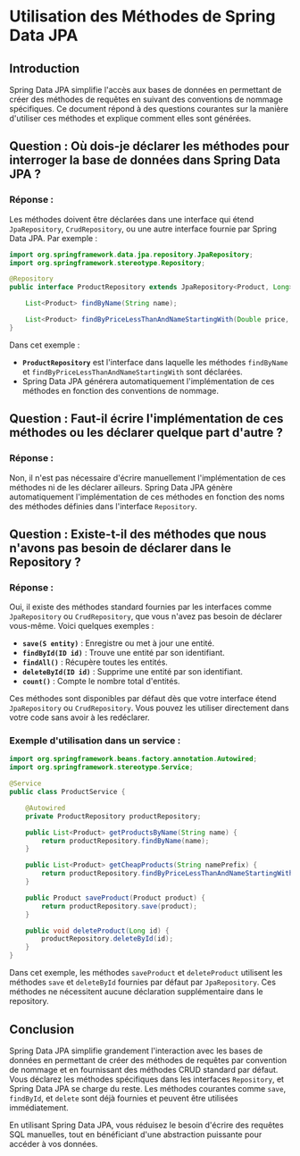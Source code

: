 

#  Utilisation des Méthodes de Spring Data JPA

## Introduction

Spring Data JPA simplifie l'accès aux bases de données en permettant de créer des méthodes de requêtes en suivant des conventions de nommage spécifiques. Ce document répond à des questions courantes sur la manière d'utiliser ces méthodes et explique comment elles sont générées.

## Question : Où dois-je déclarer les méthodes pour interroger la base de données dans Spring Data JPA ?

### Réponse :

Les méthodes doivent être déclarées dans une interface qui étend `JpaRepository`, `CrudRepository`, ou une autre interface fournie par Spring Data JPA. Par exemple :

```java
import org.springframework.data.jpa.repository.JpaRepository;
import org.springframework.stereotype.Repository;

@Repository
public interface ProductRepository extends JpaRepository<Product, Long> {

    List<Product> findByName(String name);

    List<Product> findByPriceLessThanAndNameStartingWith(Double price, String namePrefix);
}
```

Dans cet exemple :
- **`ProductRepository`** est l'interface dans laquelle les méthodes `findByName` et `findByPriceLessThanAndNameStartingWith` sont déclarées.
- Spring Data JPA générera automatiquement l'implémentation de ces méthodes en fonction des conventions de nommage.

## Question : Faut-il écrire l'implémentation de ces méthodes ou les déclarer quelque part d'autre ?

### Réponse :

Non, il n'est pas nécessaire d'écrire manuellement l'implémentation de ces méthodes ni de les déclarer ailleurs. Spring Data JPA génère automatiquement l'implémentation de ces méthodes en fonction des noms des méthodes définies dans l'interface `Repository`.

## Question : Existe-t-il des méthodes que nous n'avons pas besoin de déclarer dans le Repository ?

### Réponse :

Oui, il existe des méthodes standard fournies par les interfaces comme `JpaRepository` ou `CrudRepository`, que vous n'avez pas besoin de déclarer vous-même. Voici quelques exemples :

- **`save(S entity)`** : Enregistre ou met à jour une entité.
- **`findById(ID id)`** : Trouve une entité par son identifiant.
- **`findAll()`** : Récupère toutes les entités.
- **`deleteById(ID id)`** : Supprime une entité par son identifiant.
- **`count()`** : Compte le nombre total d'entités.

Ces méthodes sont disponibles par défaut dès que votre interface étend `JpaRepository` ou `CrudRepository`. Vous pouvez les utiliser directement dans votre code sans avoir à les redéclarer.

### Exemple d'utilisation dans un service :

```java
import org.springframework.beans.factory.annotation.Autowired;
import org.springframework.stereotype.Service;

@Service
public class ProductService {

    @Autowired
    private ProductRepository productRepository;

    public List<Product> getProductsByName(String name) {
        return productRepository.findByName(name);
    }

    public List<Product> getCheapProducts(String namePrefix) {
        return productRepository.findByPriceLessThanAndNameStartingWith(50.0, namePrefix);
    }

    public Product saveProduct(Product product) {
        return productRepository.save(product);
    }

    public void deleteProduct(Long id) {
        productRepository.deleteById(id);
    }
}
```

Dans cet exemple, les méthodes `saveProduct` et `deleteProduct` utilisent les méthodes `save` et `deleteById` fournies par défaut par `JpaRepository`. Ces méthodes ne nécessitent aucune déclaration supplémentaire dans le repository.

## Conclusion

Spring Data JPA simplifie grandement l'interaction avec les bases de données en permettant de créer des méthodes de requêtes par convention de nommage et en fournissant des méthodes CRUD standard par défaut. Vous déclarez les méthodes spécifiques dans les interfaces `Repository`, et Spring Data JPA se charge du reste. Les méthodes courantes comme `save`, `findById`, et `delete` sont déjà fournies et peuvent être utilisées immédiatement.

En utilisant Spring Data JPA, vous réduisez le besoin d'écrire des requêtes SQL manuelles, tout en bénéficiant d'une abstraction puissante pour accéder à vos données.
